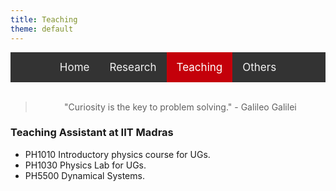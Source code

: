 ```yaml
---
title: Teaching
theme: default
---
```

<style>
    
/* Add a black background color to the top navigation */
.topnav {
  background-color: #333;
  overflow: hidden;
  display:flex;
  justify-content:center;
}

/* Style the links inside the navigation bar */
.topnav a {
  float: left;
  color: #f2f2f2;
  text-align: center;
  padding: 14px 16px;
  text-decoration: none;
  font-size: 17px;
}

/* Change the color of links on hover */
.topnav a:hover {
  background-color: #ddd;
  color: black;
}

/* Add a color to the active/current link */
.topnav a.active {
  background-color: #c4000a;
  color: white;
}
</style>
<div class="topnav">
<div>
  <a href="index.html">Home</a>
  <a href="res_pub_conf.html">Research</a>
  <a class="active" href="teaching.html">Teaching</a>
  <a href="others.html">Others</a>
</div>
</div>
<br>

> <div align="center"> <p> "Curiosity is the key to problem solving." - Galileo Galilei </p> </div>

### Teaching Assistant at IIT Madras

- PH1010 Introductory physics course for UGs.
- PH1030 Physics Lab for UGs.
- PH5500 Dynamical Systems.